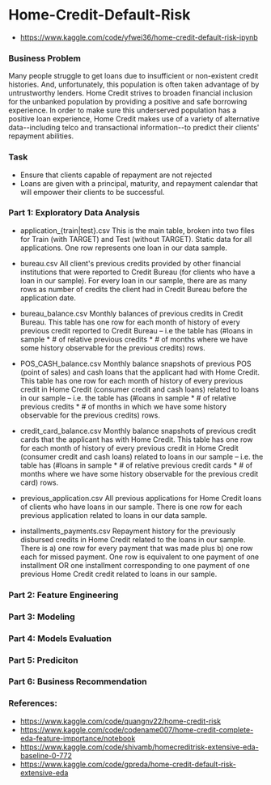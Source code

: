 # Home-Credit-Default-Risk
- https://www.kaggle.com/code/yfwei36/home-credit-default-risk-ipynb

### Business Problem
Many people struggle to get loans due to insufficient or non-existent credit histories. And, unfortunately, this population is often taken advantage of by untrustworthy lenders. Home Credit strives to broaden financial inclusion for the unbanked population by providing a positive and safe borrowing experience. In order to make sure this underserved population has a positive loan experience, Home Credit makes use of a variety of alternative data--including telco and transactional information--to predict their clients' repayment abilities.

### Task
- Ensure that clients capable of repayment are not rejected
- Loans are given with a principal, maturity, and repayment calendar that will empower their clients to be successful.

### Part 1: Exploratory Data Analysis
- application_{train|test}.csv
This is the main table, broken into two files for Train (with TARGET) and Test (without TARGET). Static data for all applications. One row represents one loan in our data sample.

- bureau.csv
All client's previous credits provided by other financial institutions that were reported to Credit Bureau (for clients who have a loan in our sample). For every loan in our sample, there are as many rows as number of credits the client had in Credit Bureau before the application date.

- bureau_balance.csv
Monthly balances of previous credits in Credit Bureau. This table has one row for each month of history of every previous credit reported to Credit Bureau – i.e the table has (#loans in sample * # of relative previous credits * # of months where we have some history observable for the previous credits) rows.

- POS_CASH_balance.csv
Monthly balance snapshots of previous POS (point of sales) and cash loans that the applicant had with Home Credit. This table has one row for each month of history of every previous credit in Home Credit (consumer credit and cash loans) related to loans in our sample – i.e. the table has (#loans in sample * # of relative previous credits * # of months in which we have some history observable for the previous credits) rows.

- credit_card_balance.csv
Monthly balance snapshots of previous credit cards that the applicant has with Home Credit. This table has one row for each month of history of every previous credit in Home Credit (consumer credit and cash loans) related to loans in our sample – i.e. the table has (#loans in sample * # of relative previous credit cards * # of months where we have some history observable for the previous credit card) rows.

- previous_application.csv
All previous applications for Home Credit loans of clients who have loans in our sample. There is one row for each previous application related to loans in our data sample.

- installments_payments.csv
Repayment history for the previously disbursed credits in Home Credit related to the loans in our sample. There is a) one row for every payment that was made plus b) one row each for missed payment. One row is equivalent to one payment of one installment OR one installment corresponding to one payment of one previous Home Credit credit related to loans in our sample.

### Part 2: Feature Engineering
### Part 3: Modeling
### Part 4: Models Evaluation
### Part 5: Prediciton
### Part 6: Business Recommendation
### References:
- https://www.kaggle.com/code/quangnv22/home-credit-risk
- https://www.kaggle.com/code/codename007/home-credit-complete-eda-feature-importance/notebook
- https://www.kaggle.com/code/shivamb/homecreditrisk-extensive-eda-baseline-0-772
- https://www.kaggle.com/code/gpreda/home-credit-default-risk-extensive-eda
